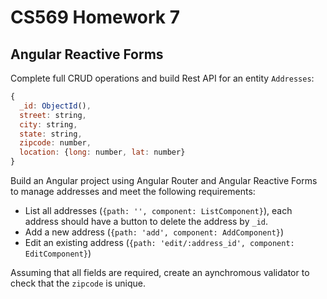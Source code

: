 # CS569 Homework 7
## Angular Reactive Forms
Complete  full CRUD operations and build Rest API for an entity `Addresses`:   
```javascript
{
  _id: ObjectId(), 
  street: string, 
  city: string, 
  state: string, 
  zipcode: number, 
  location: {long: number, lat: number}
}
```
Build an Angular project using Angular Router and Angular Reactive Forms to manage addresses and meet the following requirements:  
* List all addresses (`{path: '', component: ListComponent}`), each address should have a button to delete the address by `_id`.
* Add a new address (`{path: 'add', component: AddComponent}`)
* Edit an existing address (`{path: 'edit/:address_id', component: EditComponent}`)  
  
Assuming that all fields are required, create an aynchromous validator to check that the `zipcode` is unique.

